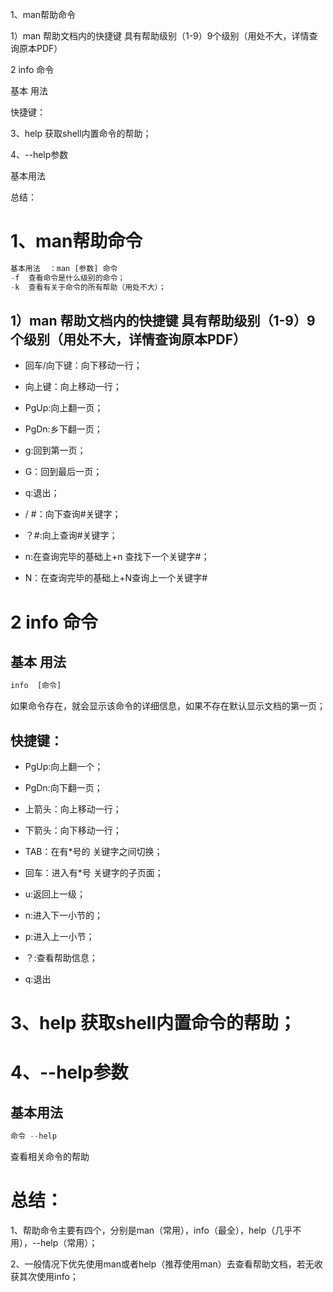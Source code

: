 

1、man帮助命令

1）man 帮助文档内的快捷键   具有帮助级别（1-9）9个级别（用处不大，详情查询原本PDF）

2  info 命令

基本 用法

快捷键：

3、help  获取shell内置命令的帮助；

4、--help参数

基本用法

总结：

# 1、man帮助命令

```javascript
基本用法  ：man [参数]	命令
-f	查看命令是什么级别的命令；
-k	查看有关于命令的所有帮助（用处不大）；
```

## 1）man 帮助文档内的快捷键   具有帮助级别（1-9）9个级别（用处不大，详情查询原本PDF）

- 回车/向下键：向下移动一行；

- 向上键：向上移动一行；

- PgUp:向上翻一页；

- PgDn:乡下翻一页；

- g:回到第一页；

- G：回到最后一页；

- q:退出；

- / #：向下查询#关键字； 

- ？#:向上查询#关键字；

- n:在查询完毕的基础上+n 查找下一个关键字#；

- N：在查询完毕的基础上+N查询上一个关键字#



# 2  info 命令

## 基本 用法

```javascript
info  [命令]
```

如果命令存在，就会显示该命令的详细信息，如果不存在默认显示文档的第一页；

## 快捷键：

- PgUp:向上翻一个；

- PgDn:向下翻一页；

- 上箭头：向上移动一行；

- 下箭头：向下移动一行；

- TAB：在有*号的  关键字之间切换；

- 回车：进入有*号 关键字的子页面；

- u:返回上一级；

- n:进入下一小节的；

- p:进入上一小节；

- ？:查看帮助信息；

- q:退出

# 3、help  获取shell内置命令的帮助；

# 4、--help参数

## 基本用法

```javascript
命令 --help
```

查看相关命令的帮助



# 总结：

1、帮助命令主要有四个，分别是man（常用），info（最全），help（几乎不用），--help（常用）；

2、一般情况下优先使用man或者help（推荐使用man）去查看帮助文档，若无收获其次使用info；











